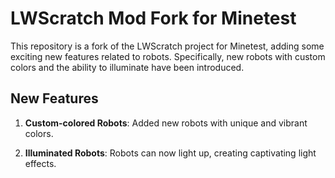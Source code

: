 # LWScratch Mod Fork for Minetest

This repository is a fork of the LWScratch project for Minetest, adding some exciting new features related to robots. Specifically, new robots with custom colors and the ability to illuminate have been introduced.

## New Features

1. **Custom-colored Robots**: Added new robots with unique and vibrant colors.

2. **Illuminated Robots**: Robots can now light up, creating captivating light effects.